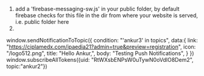 1. add a 'firebase-messaging-sw.js' in your public folder, by default firebase checks for this file in the dir from where your website is served, i.e. public folder here
2.

window.sendNotificationToTopic({
    condition: "\'ankur3\' in topics",
    data:{
        link: "https://ciplamedx.com/ipaedia21?admin=true&preview=registration",
        icon: "/logo512.png",
        title: "Hello Ankur,",
        body: "Testing Push Notifications",
    }
})
window.subscribeAllTokens({uid: "RtWXsbENPsW0uTywN0oVdlO8Dem2", topic:"ankur2"})
